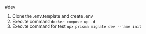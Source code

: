 

#dev

1. Clone the .env.template and create .env
2. Execute command ``docker compose up -d``
3. Execute command for test  ``npx prisma migrate dev --name init``